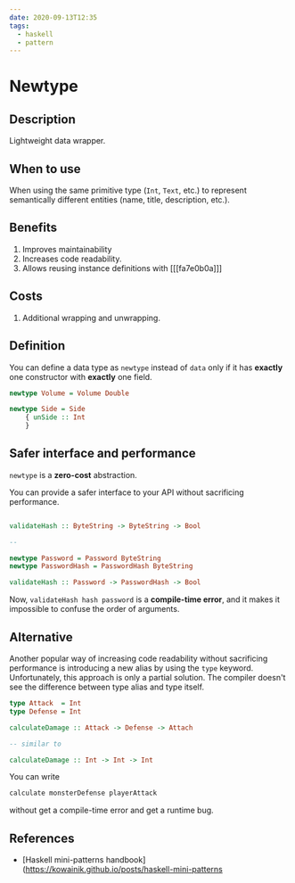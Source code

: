 ```yaml
---
date: 2020-09-13T12:35
tags:
  - haskell
  - pattern
---
```


# Newtype

## Description

Lightweight data wrapper.

## When to use

When using the same primitive type (`Int`, `Text`, etc.) to represent semantically different entities (name, title, description, etc.).

## Benefits

1. Improves maintainability
2. Increases code readability.
3. Allows reusing instance definitions with [[[fa7e0b0a]]]

## Costs

1. Additional wrapping and unwrapping.


## Definition

You can define a data type as `newtype`  instead of `data` only if it has **exactly** one constructor with **exactly** one field.

```haskell
newtype Volume = Volume Double

newtype Side = Side
    { unSide :: Int
    }
```

## Safer interface and performance

`newtype` is a **zero-cost** abstraction.

You can provide a safer interface to your API without sacrificing performance.

```haskell

validateHash :: ByteString -> ByteString -> Bool

-- 

newtype Password = Password ByteString
newtype PasswordHash = PasswordHash ByteString

validateHash :: Password -> PasswordHash -> Bool
```

Now, `validateHash hash password` is a **compile-time error**, and it makes it impossible to confuse the order of arguments.

## Alternative

Another popular way of increasing code readability without sacrificing performance is introducing a new alias by using the `type` keyword. Unfortunately, this approach is only a partial solution. The compiler doesn't see the difference between type alias and type itself.

```haskell
type Attack  = Int
type Defense = Int

calculateDamage :: Attack -> Defense -> Attach

-- similar to 

calculateDamage :: Int -> Int -> Int
```

You can write 

```haskell
calculate monsterDefense playerAttack
```

without get a compile-time error and get a runtime bug.

## References

- [Haskell mini-patterns handbook](https://kowainik.github.io/posts/haskell-mini-patterns
